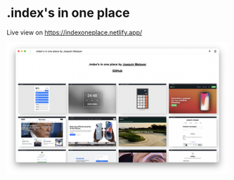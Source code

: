 # .index's in one place

Live view on https://indexoneplace.netlify.app/

<img src="./img/Screen Shot 2022-09-25 at 18.10.07.png">